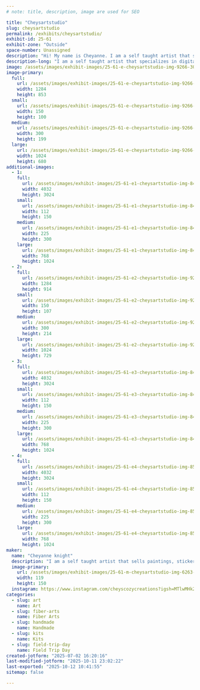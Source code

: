 ```yaml
---
# note: title, description, image are used for SEO

title: "Cheysartstudio"
slug: cheysartstudio
permalink: /exhibits/cheysartstudio/
exhibit-id: 25-61
exhibit-zone: "Outside"
space-number: Unassigned
description: "Hi! My name is Cheyanne. I am a self taught artist that specializes in digital art and crochet!"
description-long: "I am a self taught artist that specializes in digital art and crochet! I have a wide variety of crochet items ranging from small keychains and toys to Blankets and wearables. I also have a large selection of art work in a variety of forms like sticker, painting, art prints and more!"
image: /assets/images/exhibit-images/25-61-e-cheysartstudio-img-9266-300x199.jpeg
image-primary: 
  full:
    url: /assets/images/exhibit-images/25-61-e-cheysartstudio-img-9266-full.jpeg
    width: 1284
    height: 853
  small:
    url: /assets/images/exhibit-images/25-61-e-cheysartstudio-img-9266-150x100.jpeg
    width: 150
    height: 100
  medium:
    url: /assets/images/exhibit-images/25-61-e-cheysartstudio-img-9266-300x199.jpeg
    width: 300
    height: 199
  large:
    url: /assets/images/exhibit-images/25-61-e-cheysartstudio-img-9266-1024x680.jpeg
    width: 1024
    height: 680
additional-images: 
  - 1:
    full:
      url: /assets/images/exhibit-images/25-61-e1-cheysartstudio-img-8487-full.jpeg
      width: 4032
      height: 3024
    small:
      url: /assets/images/exhibit-images/25-61-e1-cheysartstudio-img-8487-112x150.jpeg
      width: 112
      height: 150
    medium:
      url: /assets/images/exhibit-images/25-61-e1-cheysartstudio-img-8487-225x300.jpeg
      width: 225
      height: 300
    large:
      url: /assets/images/exhibit-images/25-61-e1-cheysartstudio-img-8487-768x1024.jpeg
      width: 768
      height: 1024
  - 2:
    full:
      url: /assets/images/exhibit-images/25-61-e2-cheysartstudio-img-9263-full.jpeg
      width: 1284
      height: 914
    small:
      url: /assets/images/exhibit-images/25-61-e2-cheysartstudio-img-9263-150x107.jpeg
      width: 150
      height: 107
    medium:
      url: /assets/images/exhibit-images/25-61-e2-cheysartstudio-img-9263-300x214.jpeg
      width: 300
      height: 214
    large:
      url: /assets/images/exhibit-images/25-61-e2-cheysartstudio-img-9263-1024x729.jpeg
      width: 1024
      height: 729
  - 3:
    full:
      url: /assets/images/exhibit-images/25-61-e3-cheysartstudio-img-8486-full.jpeg
      width: 4032
      height: 3024
    small:
      url: /assets/images/exhibit-images/25-61-e3-cheysartstudio-img-8486-112x150.jpeg
      width: 112
      height: 150
    medium:
      url: /assets/images/exhibit-images/25-61-e3-cheysartstudio-img-8486-225x300.jpeg
      width: 225
      height: 300
    large:
      url: /assets/images/exhibit-images/25-61-e3-cheysartstudio-img-8486-768x1024.jpeg
      width: 768
      height: 1024
  - 4:
    full:
      url: /assets/images/exhibit-images/25-61-e4-cheysartstudio-img-8529-full.jpeg
      width: 4032
      height: 3024
    small:
      url: /assets/images/exhibit-images/25-61-e4-cheysartstudio-img-8529-112x150.jpeg
      width: 112
      height: 150
    medium:
      url: /assets/images/exhibit-images/25-61-e4-cheysartstudio-img-8529-225x300.jpeg
      width: 225
      height: 300
    large:
      url: /assets/images/exhibit-images/25-61-e4-cheysartstudio-img-8529-768x1024.jpeg
      width: 768
      height: 1024
maker: 
  name: "Cheyanne knight"
  description: "I am a self taught artist that sells paintings, stickers, art prints and crochet items all hand made and designed by me."
  image-primary:
    url: /assets/images/exhibit-images/25-61-m-cheysartstudio-img-6263-237x300.jpeg
    width: 119
    height: 150
  instagram: https://www.instagram.com/cheyscozycreations?igsh=MTlwMHk2cGI4dTUxcA%3D%3D&utm_source=qr
categories: 
  - slug: art
    name: Art
  - slug: fiber-arts
    name: Fiber Arts
  - slug: handmade
    name: Handmade
  - slug: kits
    name: Kits
  - slug: field-trip-day
    name: Field Trip Day
created-jotform: "2025-07-02 16:20:16"
last-modified-jotform: "2025-10-11 23:02:22"
last-exported: "2025-10-12 10:41:55"
sitemap: false

---
```

